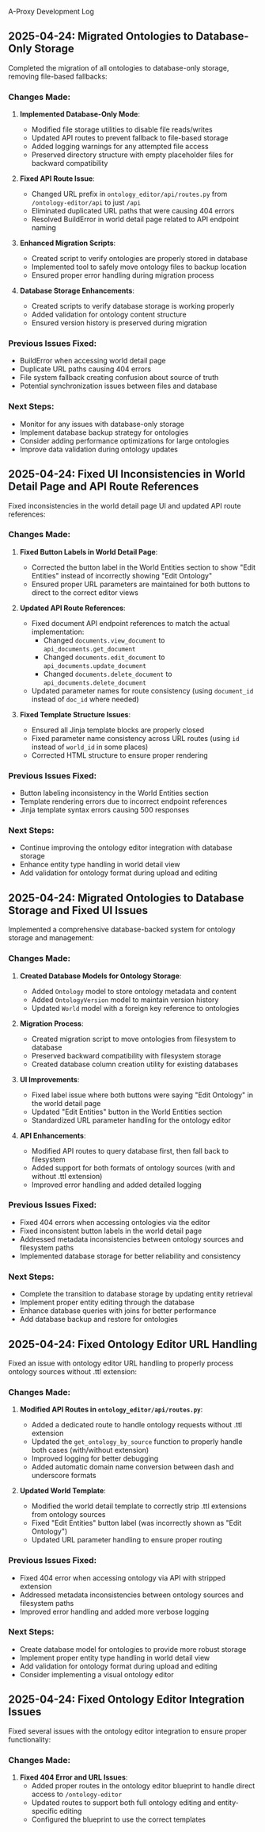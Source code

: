 A-Proxy Development Log

## 2025-04-24: Migrated Ontologies to Database-Only Storage

Completed the migration of all ontologies to database-only storage, removing file-based fallbacks:

### Changes Made:
1. **Implemented Database-Only Mode**:
   - Modified file storage utilities to disable file reads/writes
   - Updated API routes to prevent fallback to file-based storage
   - Added logging warnings for any attempted file access
   - Preserved directory structure with empty placeholder files for backward compatibility

2. **Fixed API Route Issue**:
   - Changed URL prefix in `ontology_editor/api/routes.py` from `/ontology-editor/api` to just `/api`
   - Eliminated duplicated URL paths that were causing 404 errors
   - Resolved BuildError in world detail page related to API endpoint naming

3. **Enhanced Migration Scripts**:
   - Created script to verify ontologies are properly stored in database
   - Implemented tool to safely move ontology files to backup location
   - Ensured proper error handling during migration process

4. **Database Storage Enhancements**:
   - Created scripts to verify database storage is working properly
   - Added validation for ontology content structure
   - Ensured version history is preserved during migration

### Previous Issues Fixed:
- BuildError when accessing world detail page
- Duplicate URL paths causing 404 errors
- File system fallback creating confusion about source of truth
- Potential synchronization issues between files and database

### Next Steps:
- Monitor for any issues with database-only storage
- Implement database backup strategy for ontologies
- Consider adding performance optimizations for large ontologies
- Improve data validation during ontology updates

## 2025-04-24: Fixed UI Inconsistencies in World Detail Page and API Route References

Fixed inconsistencies in the world detail page UI and updated API route references:

### Changes Made:
1. **Fixed Button Labels in World Detail Page**:
   - Corrected the button label in the World Entities section to show "Edit Entities" instead of incorrectly showing "Edit Ontology"
   - Ensured proper URL parameters are maintained for both buttons to direct to the correct editor views

2. **Updated API Route References**:
   - Fixed document API endpoint references to match the actual implementation:
     - Changed `documents.view_document` to `api_documents.get_document`
     - Changed `documents.edit_document` to `api_documents.update_document`
     - Changed `documents.delete_document` to `api_documents.delete_document`
   - Updated parameter names for route consistency (using `document_id` instead of `doc_id` where needed)

3. **Fixed Template Structure Issues**:
   - Ensured all Jinja template blocks are properly closed
   - Fixed parameter name consistency across URL routes (using `id` instead of `world_id` in some places)
   - Corrected HTML structure to ensure proper rendering

### Previous Issues Fixed:
- Button labeling inconsistency in the World Entities section
- Template rendering errors due to incorrect endpoint references
- Jinja template syntax errors causing 500 responses

### Next Steps:
- Continue improving the ontology editor integration with database storage
- Enhance entity type handling in world detail view
- Add validation for ontology format during upload and editing

## 2025-04-24: Migrated Ontologies to Database Storage and Fixed UI Issues

Implemented a comprehensive database-backed system for ontology storage and management:

### Changes Made:
1. **Created Database Models for Ontology Storage**:
   - Added `Ontology` model to store ontology metadata and content
   - Added `OntologyVersion` model to maintain version history
   - Updated `World` model with a foreign key reference to ontologies

2. **Migration Process**:
   - Created migration script to move ontologies from filesystem to database
   - Preserved backward compatibility with filesystem storage
   - Created database column creation utility for existing databases

3. **UI Improvements**:
   - Fixed label issue where both buttons were saying "Edit Ontology" in the world detail page
   - Updated "Edit Entities" button in the World Entities section
   - Standardized URL parameter handling for the ontology editor

4. **API Enhancements**:
   - Modified API routes to query database first, then fall back to filesystem
   - Added support for both formats of ontology sources (with and without .ttl extension)
   - Improved error handling and added detailed logging

### Previous Issues Fixed:
- Fixed 404 errors when accessing ontologies via the editor
- Fixed inconsistent button labels in the world detail page
- Addressed metadata inconsistencies between ontology sources and filesystem paths
- Implemented database storage for better reliability and consistency

### Next Steps:
- Complete the transition to database storage by updating entity retrieval
- Implement proper entity editing through the database
- Enhance database queries with joins for better performance
- Add database backup and restore for ontologies

## 2025-04-24: Fixed Ontology Editor URL Handling

Fixed an issue with ontology editor URL handling to properly process ontology sources without .ttl extension:

### Changes Made:
1. **Modified API Routes in `ontology_editor/api/routes.py`**:
   - Added a dedicated route to handle ontology requests without .ttl extension
   - Updated the `get_ontology_by_source` function to properly handle both cases (with/without extension)
   - Improved logging for better debugging
   - Added automatic domain name conversion between dash and underscore formats

2. **Updated World Template**:
   - Modified the world detail template to correctly strip .ttl extensions from ontology sources
   - Fixed "Edit Entities" button label (was incorrectly shown as "Edit Ontology")
   - Updated URL parameter handling to ensure proper routing

### Previous Issues Fixed:
- Fixed 404 error when accessing ontology via API with stripped extension
- Addressed metadata inconsistencies between ontology sources and filesystem paths
- Improved error handling and added more verbose logging

### Next Steps:
- Create database model for ontologies to provide more robust storage
- Implement proper entity type handling in world detail view
- Add validation for ontology format during upload and editing
- Consider implementing a visual ontology editor

## 2025-04-24: Fixed Ontology Editor Integration Issues

Fixed several issues with the ontology editor integration to ensure proper functionality:

### Changes Made:
1. **Fixed 404 Error and URL Issues**:
   - Added proper routes in the ontology editor blueprint to handle direct access to `/ontology-editor`
   - Updated routes to support both full ontology editing and entity-specific editing
   - Configured the blueprint to use the correct templates
